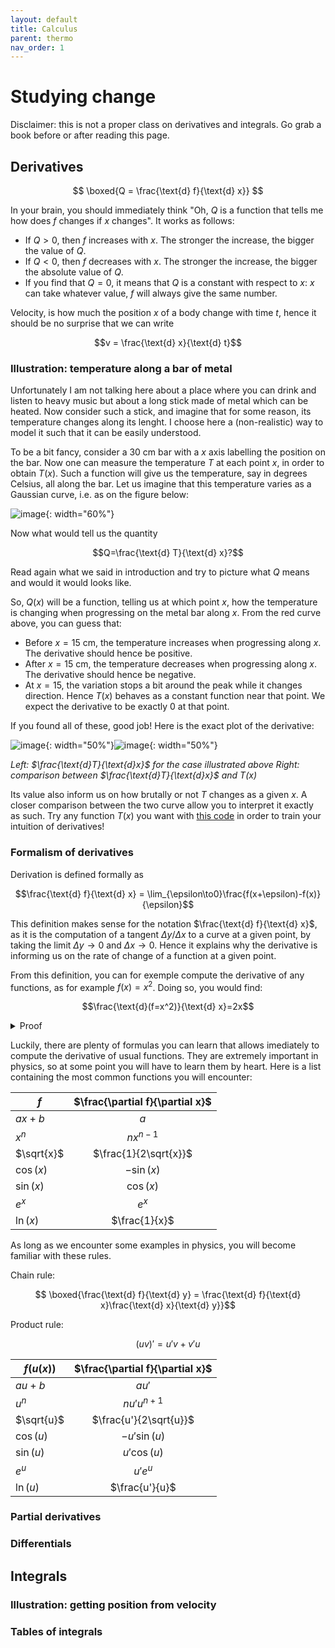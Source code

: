 ```yaml
---
layout: default
title: Calculus
parent: thermo
nav_order: 1
---
```


# Studying change

Disclaimer: this is not a proper class on derivatives and integrals. Go grab a book before or after reading this page.

## Derivatives

$$ \boxed{Q = \frac{\text{d} f}{\text{d} x}} $$

In your brain, you should immediately think "Oh, $Q$ is a function that tells me how does $f$ changes if $x$ changes". It works as follows:

- If $Q>0$, then $f$ increases with $x$. The stronger the increase, the bigger the value of $Q$.
- If $Q<0$, then $f$ decreases with $x$. The stronger the increase, the bigger the absolute value of $Q$.
- If you find that $Q=0$, it means that $Q$ is a constant with respect to $x$: $x$ can take whatever value, $f$ will always give the same number.

Velocity, is how much the position $x$ of a body change with time $t$, hence it should be no surprise that we can write

$$v = \frac{\text{d} x}{\text{d} t}$$

### Illustration: temperature along a bar of metal

Unfortunately I am not talking here about a place where you can drink and listen to heavy music but about a long stick made of metal which can be heated. Now consider such a stick, and imagine that for some reason, its temperature changes along its lenght. I choose here a (non-realistic) way to model it such that it can be easily understood.

To be a bit fancy, consider a 30 cm bar with a $x$ axis labelling the position on the bar. Now one can measure the temperature $T$ at each point $x$, in order to obtain $T(x)$. Such a function will give us the temperature, say in degrees Celsius, all along the bar. Let us imagine that this temperature varies as a Gaussian curve, i.e. as on the figure below:

![image](../images/temperature.png){: width="60%"}

Now what would tell us the quantity

$$Q=\frac{\text{d} T}{\text{d} x}?$$

Read again what we said in introduction and try to picture what $Q$ means and would it would looks like.

So, $Q(x)$ will be a function, telling us at which point $x$, how the temperature is changing when progressing on the metal bar along $x$. From the red curve above, you can guess that:
- Before $x=15$ cm, the temperature increases when progressing along $x$. The derivative should hence be positive. 
- After $x=15$ cm, the temperature decreases when progressing along $x$. The derivative should hence be negative.
- At $x=15$, the variation stops a bit around the peak while it changes direction. Hence $T(x)$ behaves as a constant function near that point. We expect the derivative to be exactly 0 at that point. 

If you found all of these, good job! Here is the exact plot of the derivative:

![image](../images/dTdx.png){: width="50%"}![image](../images/T-dTdx.png){: width="50%"}


*Left: $\frac{\text{d}T}{\text{d}x}$ for the case illustrated above Right: comparison between $\frac{\text{d}T}{\text{d}x}$ and $T(x)$*

Its value also inform us on how brutally or not $T$ changes as a given $x$. A closer comparison between the two curve allow you to interpret it exactly as such. Try any function $T(x)$ you want with [this code](../codes/metalbar.py) in order to train your intuition of derivatives!

### Formalism of derivatives

Derivation is defined formally as

$$\frac{\text{d} f}{\text{d} x} = \lim_{\epsilon\to0}\frac{f(x+\epsilon)-f(x)}{\epsilon}$$

This definition makes sense for the notation $\frac{\text{d} f}{\text{d} x}$, as it is the computation of a tangent $\Delta y/\Delta x$ to a curve at a given point, by taking the limit $\Delta y\to 0$ and $\Delta x\to 0$. Hence it explains why the derivative is informing us on the rate of change of a function at a given point.

From this definition, you can for exemple compute the derivative of any functions, as for example $f(x)=x^2$. Doing so, you would find:

$$\frac{\text{d}(f=x^2)}{\text{d} x}=2x$$

<details>
  <summary>Proof</summary>

$$
\begin{aligned}
\frac{\text{d} f}{\text{d} x}
&=  \lim_{\epsilon\to0}\frac{(x+\epsilon)^2-x^2}{\epsilon}\\
&=  \lim_{\epsilon\to0}\frac{x^2+2x+\epsilon^2 - x^2}{\epsilon}\\
&= \lim_{\epsilon\to0}\frac{2x\epsilon+\epsilon^2}{\epsilon}\\
&= \lim_{\epsilon\to0}\left(2x + \epsilon\right)\\
&=2x
\end{aligned}
$$

</details>

Luckily, there are plenty of formulas you can learn that allows imediately to compute the derivative of usual functions. They are extremely important in physics, so at some point you will have to learn them by heart. Here is a list containing the most common functions you will encounter: 

| $f$   |      $\frac{\partial f}{\partial x}$ |
|----------|:-------------:|
| $ax+b$ |  $a$ |
| $x^n$ |  $nx^{n-1}$ |
| $\sqrt{x}$ |   $\frac{1}{2\sqrt{x}}$| 
| $\cos(x)$ | $-\sin(x)$ |
| $\sin(x)$ | $\cos(x)$ |
| $e^{x}$ | $e^{x}$ |
| $\ln(x)$ | $\frac{1}{x}$ |

As long as we encounter some examples in physics, you will become familiar with these rules.

Chain rule:

$$ \boxed{\frac{\text{d} f}{\text{d} y} = \frac{\text{d} f}{\text{d} x}\frac{\text{d} x}{\text{d} y}}$$

Product rule:

$$ (uv)' = u'v + v'u $$

| $f(u(x))$   |      $\frac{\partial f}{\partial x}$ |
|----------|:-------------:|
| $au+b$ |  $au'$ |
| $u^n$ |    $nu'u^{n+1}$   | 
| $\sqrt{u}$ |   $\frac{u'}{2\sqrt{u}}$| 
| $\cos(u)$ | $-u'\sin(u)$ |
| $\sin(u)$ | $u'\cos(u)$ |
| $e^{u}$ | $u'e^{u}$ |
| $\ln(u)$ | $\frac{u'}{u}$ |

### Partial derivatives

### Differentials

## Integrals

### Illustration: getting position from velocity 

### Tables of integrals
